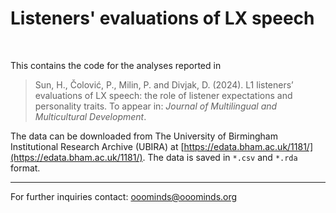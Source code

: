 # Listeners' evaluations of LX speech

<br>

This contains the code for the analyses reported in

> Sun, H., Čolović, P., Milin, P. and Divjak, D. (2024). L1 listeners’ evaluations of LX speech: the role of listener expectations and personality traits. To appear in: *Journal of Multilingual and Multicultural Development*.

The data can be downloaded from The University of Birmingham Institutional Research Archive (UBIRA) at [https://edata.bham.ac.uk/1181/](https://edata.bham.ac.uk/1181/). The data is saved in `*.csv` and `*.rda` format.

- - -

For further inquiries contact: ooominds@ooominds.org
